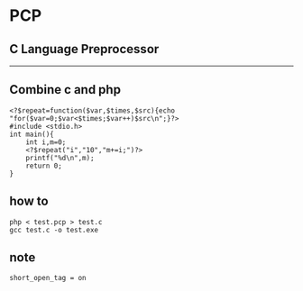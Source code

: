 # PCP
## C Language Preprocessor
---
## Combine c and php
```
<?$repeat=function($var,$times,$src){echo "for($var=0;$var<$times;$var++)$src\n";}?>
#include <stdio.h>
int main(){
    int i,m=0;
    <?$repeat("i","10","m+=i;")?>
    printf("%d\n",m);
    return 0;
}
```
## how to
```
php < test.pcp > test.c
gcc test.c -o test.exe
```
## note
```
short_open_tag = on
```
